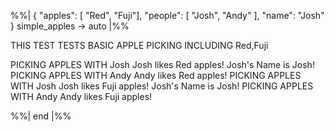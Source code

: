 %%| 
{ "apples": [
	"Red",
	"Fuji"],
    "people": [
        "Josh",
        "Andy"
    ],
    "name": "Josh"
}
    simple_apples -> auto
|%%

THIS TEST TESTS BASIC APPLE PICKING
INCLUDING Red,Fuji

PICKING APPLES WITH Josh
        Josh likes Red apples!
        Josh's Name is Josh!
PICKING APPLES WITH Andy
        Andy likes Red apples!
PICKING APPLES WITH Josh
        Josh likes Fuji apples!
        Josh's Name is Josh!
PICKING APPLES WITH Andy
        Andy likes Fuji apples!

%%| end |%%

